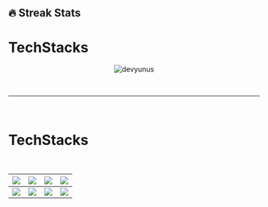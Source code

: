 ## 🔥 Streak Stats
<h1>TechStacks</h1>
<p align="center"><img src="https://github-readme-streak-stats.herokuapp.com?user=devyunus&theme=dark&hide_border=true" alt="devyunus"  /></p>

<Br>
<hr>
<Br>
<h1>TechStacks</h1>
<Br>
 
|![](https://img.shields.io/badge/PHP-%23777BB4.svg?logo=php&logoColor=white)|![](https://img.shields.io/badge/Laravel-FF6F00?style=for-the-badge&logo=laravel&logoColor=white)|![](https://img.shields.io/badge/JavaScript%20-%23F7DF1E.svg?logo=javascript&logoColor=black)|![](https://img.shields.io/badge/VueJs-F37626?&style=for-the-badge&logo=vue&logoColor=white)|
|---|---|---|---|
|![](https://img.shields.io/badge/conda-342B029.svg?&style=for-the-badge&logo=anaconda&logoColor=white)|![](https://img.shields.io/badge/Pandas-2C2D72?style=for-the-badge&logo=pandas&logoColor=white)|![](https://img.shields.io/badge/Numpy-777BB4?style=for-the-badge&logo=numpy&logoColor=white)|![](https://img.shields.io/badge/Plotly-239120?style=for-the-badge&logo=plotly&logoColor=white)|![](https://img.shields.io/badge/And%20More!-yellow?style=for-the-badge)|
  
